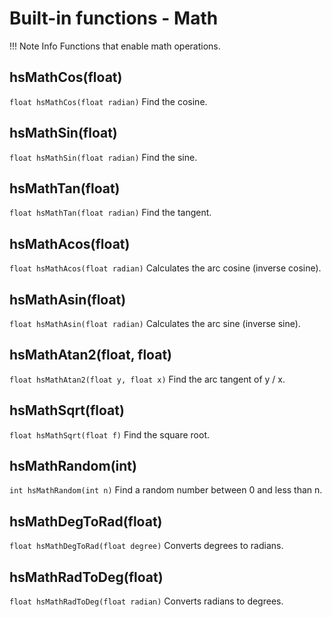 
# Built-in functions - Math

!!! Note Info
    Functions that enable math operations.

## hsMathCos(float)

`float hsMathCos(float radian)`
Find the cosine.

## hsMathSin(float)

`float hsMathSin(float radian)`
Find the sine.

## hsMathTan(float)

`float hsMathTan(float radian)`
Find the tangent.

## hsMathAcos(float)

`float hsMathAcos(float radian)`
Calculates the arc cosine (inverse cosine).

## hsMathAsin(float)

`float hsMathAsin(float radian)`
Calculates the arc sine (inverse sine).

## hsMathAtan2(float, float)

`float hsMathAtan2(float y, float x)`
Find the arc tangent of y / x.

## hsMathSqrt(float)

`float hsMathSqrt(float f)`
Find the square root.

## hsMathRandom(int)

`int hsMathRandom(int n)`
Find a random number between 0 and less than n.

## hsMathDegToRad(float)

`float hsMathDegToRad(float degree)`
Converts degrees to radians.

## hsMathRadToDeg(float)

`float hsMathRadToDeg(float radian)`
Converts radians to degrees.
